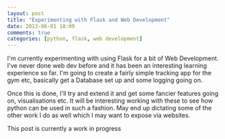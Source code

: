 ```yaml
---
layout: post
title: "Experimenting with Flask and Web Development"
date: 2013-06-01 18:09
comments: true
categories: [python, flask, web development]
---
```


I'm currently experimenting with using Flask for a bit of Web Development.
I've never done web dev before and it has been an interesting learning experience so far. I'm going to create a fairly simple tracking app for the gym etc, basically get a Database set up and some logging going on.

<!-- more -->

Once this is done, I'll try and extend it and get some fancier features going on, visualisations etc. It will be interesting working with these to see how python can be used in such a fashion. May end up dictating some of the other work I do as well which I may want to expose via websites.

This post is currently a work in progress

